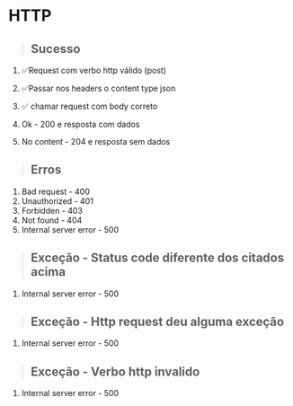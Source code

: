 # HTTP

> ## Sucesso 

1. ✅Request com verbo http válido (post)

2. ✅Passar nos headers o content type json 
3. ✅ chamar request com body correto
4. Ok - 200 e resposta com dados 
5. No content - 204 e resposta sem dados 
 
> ## Erros
1. Bad request - 400
2. Unauthorized - 401
3. Forbidden - 403
4. Not found - 404
5. Internal server error - 500

> ## Exceção - Status code diferente dos citados acima 
1. Internal server error - 500

> ## Exceção - Http request deu alguma exceção 
1. Internal server error - 500

> ## Exceção - Verbo http invalido 
1. Internal server error - 500

